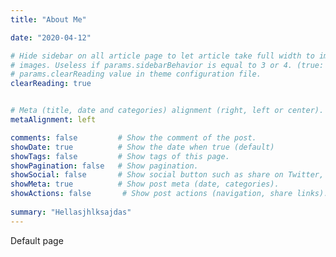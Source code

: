 ```yaml
---
title: "About Me"

date: "2020-04-12"

# Hide sidebar on all article page to let article take full width to improve reading, and enjoy wide images and cover 
# images. Useless if params.sidebarBehavior is equal to 3 or 4. (true: enable, false: disable). Default behavior: 
# params.clearReading value in theme configuration file.
clearReading: true  


# Meta (title, date and categories) alignment (right, left or center).
metaAlignment: left

comments: false         # Show the comment of the post.
showDate: true          # Show the date when true (default)
showTags: false         # Show tags of this page.
showPagination: false   # Show pagination.
showSocial: false       # Show social button such as share on Twitter, Facebook...
showMeta: true          # Show post meta (date, categories).
showActions: false       # Show post actions (navigation, share links).
     
summary: "Hellasjhlksajdas"
---
```


Default page

<!--more-->



